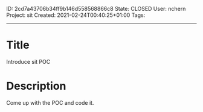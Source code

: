 ID: 2cd7a43706b34ff9b146d558568866c8
State: CLOSED
User: nchern
Project: sit
Created: 2021-02-24T00:40:25+01:00
Tags: 

---

# Title
Introduce sit POC

# Description

Come up with the POC and code it.

